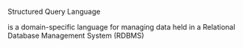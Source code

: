 Structured Query Language

is a domain-specific language for managing data held in a Relational Database Management System (RDBMS)